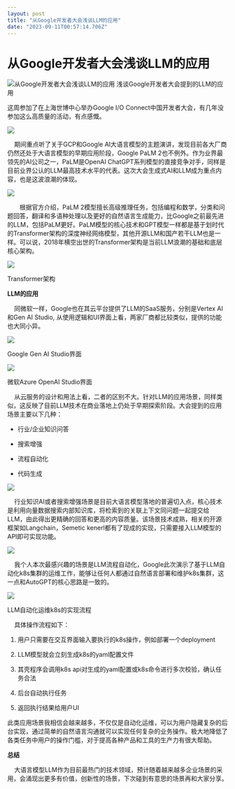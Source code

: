 ```yaml
---
layout: post
title: "从Google开发者大会浅谈LLM的应用"
date: "2023-09-11T00:57:14.706Z"
---
```

从Google开发者大会浅谈LLM的应用
====================

![从Google开发者大会浅谈LLM的应用](https://img2023.cnblogs.com/blog/599309/202309/599309-20230910174757644-1365008265.png) 浅谈Google开发者大会提到的LLM的应用

这周参加了在上海世博中心举办Google I/O Connect中国开发者大会，有几年没参加这么高质量的活动，有点感慨。

![](https://img2023.cnblogs.com/blog/599309/202309/599309-20230910173653001-1018863220.jpg)

    期间重点听了关于GCP和Google AI大语言模型的主题演讲，发现目前各大厂商仍然还处于大语言模型的早期应用阶段，Google PaLM 2也不例外。作为业界最领先的AI公司之一，PaLM是OpenAI ChatGPT系列模型的直接竞争对手，同样是目前业界公认的LLM最高技术水平的代表。这次大会生成式AI和LLM成为重点内容，也是这波浪潮的体现。

![](https://img2023.cnblogs.com/blog/599309/202309/599309-20230910174351161-2124839283.jpg)

　　根据官方介绍，PaLM 2模型擅长高级推理任务，包括编程和数学，分类和问题回答，翻译和多语种处理以及更好的自然语言生成能力，比Google之前最先进的LLM，包括PaLM更好。PaLM模型的核心技术和GPT模型一样都是基于划时代的Transformer架构的深度神经网络模型，其他开源LLM和国产若干LLM也是一样。可以说，2018年横空出世的Transformer架构是当前LLM浪潮的基础和底层核心架构。

![](https://img2023.cnblogs.com/blog/599309/202309/599309-20230910174244070-2060139954.png)

Transformer架构

**LLM的应用**

    同微软一样，Google也在其云平台提供了LLM的SaaS服务，分别是Vertex AI和Gen AI Studio, 从使用逻辑和UI界面上看，两家厂商都比较类似，提供的功能也大同小异。

![](https://img2023.cnblogs.com/blog/599309/202309/599309-20230910174517944-1186407609.png)

Google Gen AI Studio界面

![](https://img2023.cnblogs.com/blog/599309/202309/599309-20230910174538946-925603004.png)

微软Azure OpenAI Studio界面

    从云服务的设计和用法上看，二者的区别不大。针对LLM的应用场景，同样类似，这反映了目前LLM技术在商业落地上仍处于早期探索阶段。大会提到的应用场景主要以下几种：

*   行业/企业知识问答
    
*   搜索增强
    
*   流程自动化
    
*   代码生成
    

![](https://img2023.cnblogs.com/blog/599309/202309/599309-20230910174615371-1570335644.jpg)

    行业知识AI或者搜索增强场景是目前大语言模型落地的普遍切入点，核心技术是利用向量数据搜索内部知识库，将检索到的关联上下文同问题一起提交给LLM，由此得出更精确的回答和更高的内容质量。该场景技术成熟，相关的开源框架如Langchain，Semetic kenerl都有了现成的实现，只需要接入LLM模型的API即可实现功能。

![](https://img2023.cnblogs.com/blog/599309/202309/599309-20230910174643814-1394561335.png)

    我个人本次最感兴趣的场景是LLM流程自动化，Google此次演示了基于LLM自动化k8s集群的运维工作，能够让任何人都通过自然语言部署和维护k8s集群，这一点和AutoGPT的核心思路是一致的。

![](https://img2023.cnblogs.com/blog/599309/202309/599309-20230910174656685-1234495574.jpg)

LLM自动化运维k8s的实现流程

    具体操作流程如下：

1.  用户只需要在交互界面输入要执行的k8s操作，例如部署一个deployment
    
2.  LLM模型就会立刻生成k8s的yaml配置文件
    
3.  其壳程序会调用k8s api对生成的yaml配置或k8s命令进行多次校验，确认任务合法
    
4.  后台自动执行任务
    
5.  返回执行结果给用户UI
    

此类应用场景我相信会越来越多，不仅仅是自动化运维，可以为用户隐藏复杂的后台实现，通过简单的自然语言沟通就可以实现任何复杂的业务操作。极大地降低了各类任务中用户的操作门槛，对于提高各种产品和工具的生产力有很大帮助。

**总结**

    大语言模型LLM作为目前最热门的技术领域，预计随着越来越多企业场景的采用，会涌现出更多有价值，创新性的场景，下次碰到有意思的场景再和大家分享。